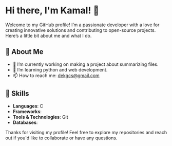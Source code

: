 

# Hi there, I'm Kamal! 👋

Welcome to my GitHub profile! I’m a passionate developer with a love for creating innovative solutions and contributing to open-source projects. Here’s a little bit about me and what I do.

## 🌟 About Me
- 🔭 I’m currently working on making a project about summarizing files.
- 🌱 I’m learning python and web development.
- 📫 How to reach me: [dekgcs@gmail.com](mailto:your-email@example.com)

## 💼 Skills
- **Languages**: C
- **Frameworks**:
- **Tools & Technologies**: Git
- **Databases**: 


Thanks for visiting my profile! Feel free to explore my repositories and reach out if you'd like to collaborate or have any questions.

